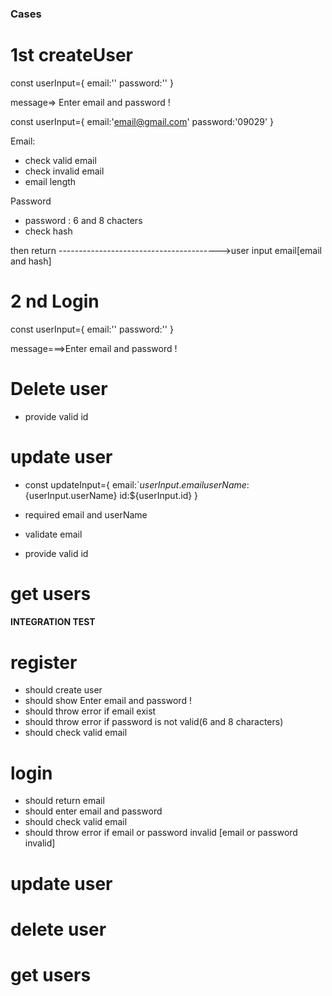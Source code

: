 ### Cases

# 1st createUser

const userInput={
	email:''
	password:''
}

message=> Enter email and password !


const userInput={
	email:'email@gmail.com'
	password:'09029'
}

Email: 

- check valid email
- check invalid email
- email length

Password

- password : 6 and 8 chacters
- check hash

then return ---------------------------------------->user input email[email and hash]


# 2 nd Login


const userInput={
	email:''
	password:''
}
 
 message===>Enter email and password !
 

 # Delete user

 - provide valid id

 # update user 
 - const updateInput={
    email:`${userInput.email}
    userName:${userInput.userName}
    id:${userInput.id}
 }

 - required email and userName
 - validate email 
 - provide valid id



 # get users 


#### INTEGRATION TEST 

# register

- should create user
- should show Enter email and password !
- should throw error if email exist 
- should throw error if password is not valid(6 and 8 characters)
- should check valid email

# login
- should return email
- should enter email and password
- should check valid email
- should throw error if email or password invalid [email or password invalid]

# update user


# delete user

# get users